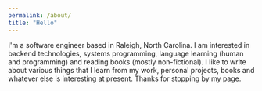 ```yaml
---
permalink: /about/
title: "Hello"
---
```


I'm a software engineer based in Raleigh, North Carolina. I am interested in backend technologies, systems programming, language learning (human and programming) and reading books (mostly non-fictional). I like to write about various things that I learn from my work, personal projects, books and whatever else is interesting at present. Thanks for stopping by my page.
